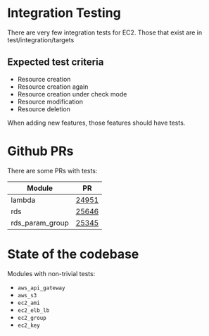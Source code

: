 # Integration Testing

There are very few integration tests for EC2. Those that
exist are in test/integration/targets

## Expected test criteria

* Resource creation
* Resource creation again
* Resource creation under check mode
* Resource modification
* Resource deletion

When adding new features, those features should have tests.

# Github PRs
There are some PRs with tests:

| Module               | PR                                                     |
|----------------------|--------------------------------------------------------|
| lambda               | [24951](https://github.com/ansible/ansible/pull/24951) |
| rds                  | [25646](https://github.com/ansible/ansible/pull/25646) |
| rds_param_group      | [25345](https://github.com/ansible/ansible/pull/25345) |

# State of the codebase

Modules with non-trivial tests:
* `aws_api_gateway`
* `aws_s3`
* `ec2_ami`
* `ec2_elb_lb`
* `ec2_group`
* `ec2_key`

